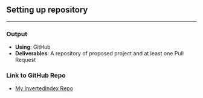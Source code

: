 ## Setting up repository
----
### Output

- **Using**: GitHub
- **Deliverables**: A repository of proposed project and at least one Pull Request

### Link to GitHub Repo

- [My InvertedIndex Repo](https://github.com/andela-opikuda/Invertedindex/ "Visit Damisi's Project Repo")